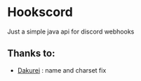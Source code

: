 # Hookscord
Just a simple java api for discord webhooks

## Thanks to:

* [Dakurei](https://twitter.com/Dakurei_PVT) : name and charset fix
